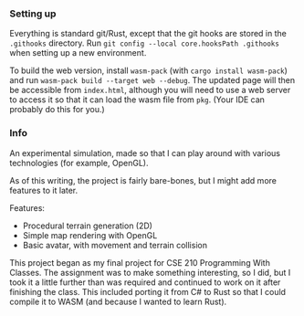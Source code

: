 ### Setting up

Everything is standard git/Rust, except that the git hooks are stored in the `.githooks` directory. Run `git config --local core.hooksPath .githooks` when setting up a new environment.

To build the web version, install `wasm-pack` (with `cargo install wasm-pack`) and run `wasm-pack build --target web --debug`. The updated page will then be accessible from `index.html`, although you will need to use a web server to access it so that it can load the wasm file from `pkg`. (Your IDE can probably do this for you.)

### Info

An experimental simulation, made so that I can play around with various technologies (for example, OpenGL).

As of this writing, the project is fairly bare-bones, but I might add more features to it later.

Features:
- Procedural terrain generation (2D)
- Simple map rendering with OpenGL
- Basic avatar, with movement and terrain collision

This project began as my final project for CSE 210 Programming With Classes. The assignment was to make something interesting, so I did, but I took it a little further than was required and continued to work on it after finishing the class. This included porting it from C# to Rust so that I could compile it to WASM (and because I wanted to learn Rust).
